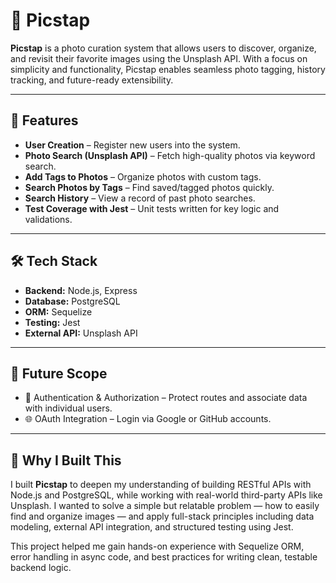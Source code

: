 # 📸 Picstap

**Picstap** is a photo curation system that allows users to discover, organize, and revisit their favorite images using the Unsplash API. With a focus on simplicity and functionality, Picstap enables seamless photo tagging, history tracking, and future-ready extensibility.

---

## 📝 Features

-  **User Creation** – Register new users into the system.
-  **Photo Search (Unsplash API)** – Fetch high-quality photos via keyword search.
-  **Add Tags to Photos** – Organize photos with custom tags.
-  **Search Photos by Tags** – Find saved/tagged photos quickly.
-  **Search History** – View a record of past photo searches.
-  **Test Coverage with Jest** – Unit tests written for key logic and validations.

---

## 🛠️ Tech Stack

- **Backend:** Node.js, Express
- **Database:** PostgreSQL
- **ORM:** Sequelize
- **Testing:** Jest
- **External API:** Unsplash API

---

## 🔮 Future Scope

- 🔐 Authentication & Authorization – Protect routes and associate data with individual users.
- 🌐 OAuth Integration – Login via Google or GitHub accounts.

 --- 

## 🧠 Why I Built This

I built **Picstap** to deepen my understanding of building RESTful APIs with Node.js and PostgreSQL, while working with real-world third-party APIs like Unsplash. I wanted to solve a simple but relatable problem — how to easily find and organize images — and apply full-stack principles including data modeling, external API integration, and structured testing using Jest.

This project helped me gain hands-on experience with Sequelize ORM, error handling in async code, and best practices for writing clean, testable backend logic.

